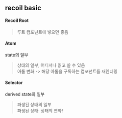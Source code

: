 ## recoil basic  

#### Recoil Root
> 루트 컴포넌트에 넣으면 좋음

#### Atom
state의 일부

> 상태의 일부, 어디서나 읽고 쓸 수 있음\
> 아톰 변화 -> 해당 아톰을 구독하는 컴포넌트들 재렌더링 

#### Selector
derived state의 일부

> 파생된 상태의 일부\
> 파생된 상태: 상태의 변화! 
